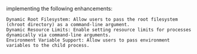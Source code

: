 implementing the following enhancements:

    Dynamic Root Filesystem: Allow users to pass the root filesystem (chroot directory) as a command-line argument.
    Dynamic Resource Limits: Enable setting resource limits for processes dynamically via command-line arguments.
    Environment Variable Support: Allow users to pass environment variables to the child process.